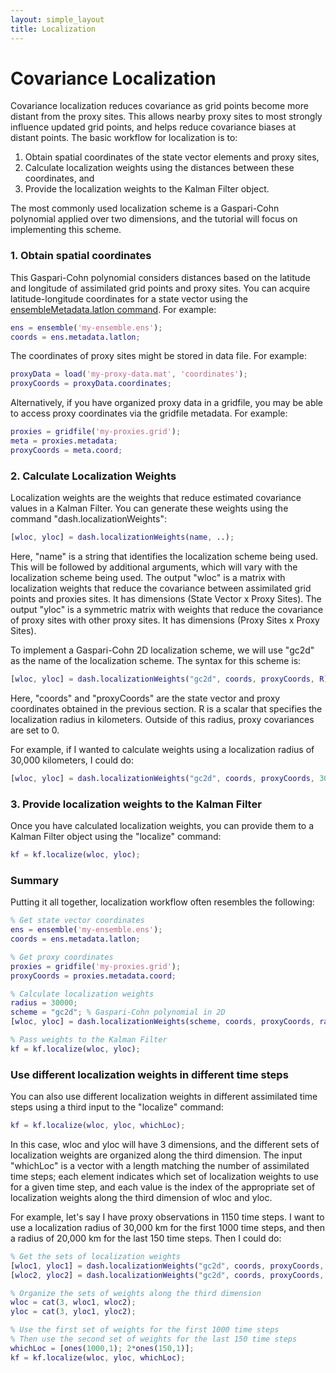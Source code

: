 ```yaml
---
layout: simple_layout
title: Localization
---
```


# Covariance Localization

Covariance localization reduces covariance as grid points become more distant from the proxy sites. This allows nearby proxy sites to most strongly influence updated grid points, and helps reduce covariance biases at distant points. The basic workflow for localization is to:

1. Obtain spatial coordinates of the state vector elements and proxy sites,
2. Calculate localization weights using the distances between these coordinates, and
3. Provide the localization weights to the Kalman Filter object.

The most commonly used localization scheme is a Gaspari-Cohn polynomial applied over two dimensions, and the tutorial will focus on implementing this scheme.

### 1. Obtain spatial coordinates
This Gaspari-Cohn polynomial considers distances based on the latitude and longitude of assimilated grid points and proxy sites. You can acquire latitude-longitude coordinates for a state vector using the [ensembleMetadata.latlon command](..\ensembleMetadata\latlon). For example:
```matlab
ens = ensemble('my-ensemble.ens');
coords = ens.metadata.latlon;
```

The coordinates of proxy sites might be stored in data file. For example:
```matlab
proxyData = load('my-proxy-data.mat', 'coordinates');
proxyCoords = proxyData.coordinates;
```

Alternatively, if you have organized proxy data in a gridfile, you may be able to access proxy coordinates via the gridfile metadata. For example:
```matlab
proxies = gridfile('my-proxies.grid');
meta = proxies.metadata;
proxyCoords = meta.coord;
```

### 2. Calculate Localization Weights

Localization weights are the weights that reduce estimated covariance values in a Kalman Filter. You can generate these weights using the command "dash.localizationWeights":
```matlab
[wloc, yloc] = dash.localizationWeights(name, ..);
```
Here, "name" is a string that identifies the localization scheme being used. This will be followed by additional arguments, which will vary with the localization scheme being used. The output "wloc" is a matrix with localization weights that reduce the covariance between assimilated grid points and proxies sites. It has dimensions (State Vector x Proxy Sites). The output "yloc" is a symmetric matrix with weights that reduce the covariance of proxy sites with other proxy sites. It has dimensions (Proxy Sites x Proxy Sites).

To implement a Gaspari-Cohn 2D localization scheme, we will use "gc2d" as the name of the localization scheme. The syntax for this scheme is:
```matlab
[wloc, yloc] = dash.localizationWeights("gc2d", coords, proxyCoords, R);
```
Here, "coords" and "proxyCoords" are the state vector and proxy coordinates obtained in the previous section. R is a scalar that specifies the localization radius in kilometers. Outside of this radius, proxy covariances are set to 0.

For example, if I wanted to calculate weights using a localization radius of 30,000 kilometers, I could do:
```matlab
[wloc, yloc] = dash.localizationWeights("gc2d", coords, proxyCoords, 30000);
```

### 3. Provide localization weights to the Kalman Filter

Once you have calculated localization weights, you can provide them to a Kalman Filter object using the "localize" command:
```matlab
kf = kf.localize(wloc, yloc);
```

### Summary

Putting it all together, localization workflow often resembles the following:
```matlab
% Get state vector coordinates
ens = ensemble('my-ensemble.ens');
coords = ens.metadata.latlon;

% Get proxy coordinates
proxies = gridfile('my-proxies.grid');
proxyCoords = proxies.metadata.coord;

% Calculate localization weights
radius = 30000;
scheme = "gc2d"; % Gaspari-Cohn polynomial in 2D
[wloc, yloc] = dash.localizationWeights(scheme, coords, proxyCoords, radius);

% Pass weights to the Kalman Filter
kf = kf.localize(wloc, yloc);
```

### Use different localization weights in different time steps

You can also use different localization weights in different assimilated time steps using a third input to the "localize" command:
```matlab
kf = kf.localize(wloc, yloc, whichLoc);
```
 In this case, wloc and yloc will have 3 dimensions, and the different sets of localization weights are organized along the third dimension. The input "whichLoc" is a vector with a length matching the number of assimilated time steps; each element indicates which set of localization weights to use for a given time step, and each value is the index of the appropriate set of localization weights along the third dimension of wloc and yloc.

 For example, let's say I have proxy observations in 1150 time steps. I want to use a localization radius of 30,000 km for the first 1000 time steps, and then a radius of 20,000 km for the last 150 time steps. Then I could do:
 ```matlab
 % Get the sets of localization weights
 [wloc1, yloc1] = dash.localizationWeights("gc2d", coords, proxyCoords, 30000);
 [wloc2, yloc2] = dash.localizationWeights("gc2d", coords, proxyCoords, 20000);

 % Organize the sets of weights along the third dimension
 wloc = cat(3, wloc1, wloc2);
 yloc = cat(3, yloc1, yloc2);

 % Use the first set of weights for the first 1000 time steps
 % Then use the second set of weights for the last 150 time steps
 whichLoc = [ones(1000,1); 2*ones(150,1)];
 kf = kf.localize(wloc, yloc, whichLoc);
 ```
